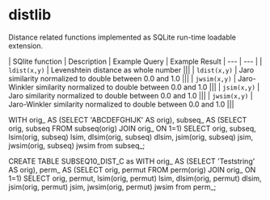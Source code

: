 # distlib
 Distance related functions implemented as SQLite run-time loadable extension.

| SQlite function | Description | Example Query | Example Result
| --- | --- |
| `ldist(x,y)` | Levenshtein distance as whole number  |||
| `ldist(x,y)` | Jaro similarity normalized to double between 0.0 and 1.0 |||
| `jwsim(x,y)` | Jaro-Winkler similarity normalized to double between 0.0 and 1.0 |||
| `jsim(x,y)` | Jaro similarity normalized to double between 0.0 and 1.0 |||
| `jwsim(x,y)` | Jaro-Winkler similarity normalized to double between 0.0 and 1.0 |||

WITH orig_ AS (SELECT 'ABCDEFGHIJK' AS orig),
subseq_ AS (SELECT orig, subseq FROM subseq(orig) JOIN orig_ ON 1=1)
SELECT orig, subseq, lsim(orig, subseq) lsim, dlsim(orig, subseq) dlsim, jsim(orig, subseq) jsim, jwsim(orig, subseq) jwsim from subseq_;

CREATE TABLE SUBSEQ10_DIST_C as
WITH orig_ AS (SELECT 'Teststring' AS orig),
perm_ AS (SELECT orig, permut FROM perm(orig) JOIN orig_ ON 1=1)
SELECT orig, permut, lsim(orig, permut) lsim, dlsim(orig, permut) dlsim, jsim(orig, permut) jsim, jwsim(orig, permut) jwsim from perm_;
